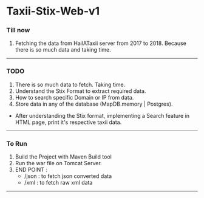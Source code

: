# Taxii-Stix-Web-v1

### Till now 
1. Fetching the data from HailATaxii server from 2017 to 2018. Because there is so much data and taking time.


------------------


### TODO
1. There is so much data to fetch. Taking time. 
2. Understand the Stix Format to extract required data.
3. How to search specific Domain or IP from data.
4. Store data in any of the database (MapDB.memory | Postgres).

- After understanding the Stix format, implementing a Search feature in HTML page, print it's respective taxii data.

--------------------


### To Run
1. Build the Project with Maven Build tool
2. Run the war file on Tomcat Server. 
3. END POINT :
   - /json : to fetch json converted data
   - /xml : to fetch raw xml data


--------------------
